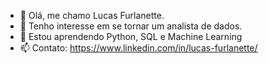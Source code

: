 - 👋 Olá, me chamo Lucas Furlanette.
- 👀 Tenho interesse em se tornar um analista de dados.
- 🌱 Estou aprendendo Python, SQL e Machine Learning
- 📫 Contato: https://www.linkedin.com/in/lucas-furlanette/

<!---
lucas-furlanette/lucas-furlanette is a ✨ special ✨ repository because its `README.md` (this file) appears on your GitHub profile.
You can click the Preview link to take a look at your changes.
--->

